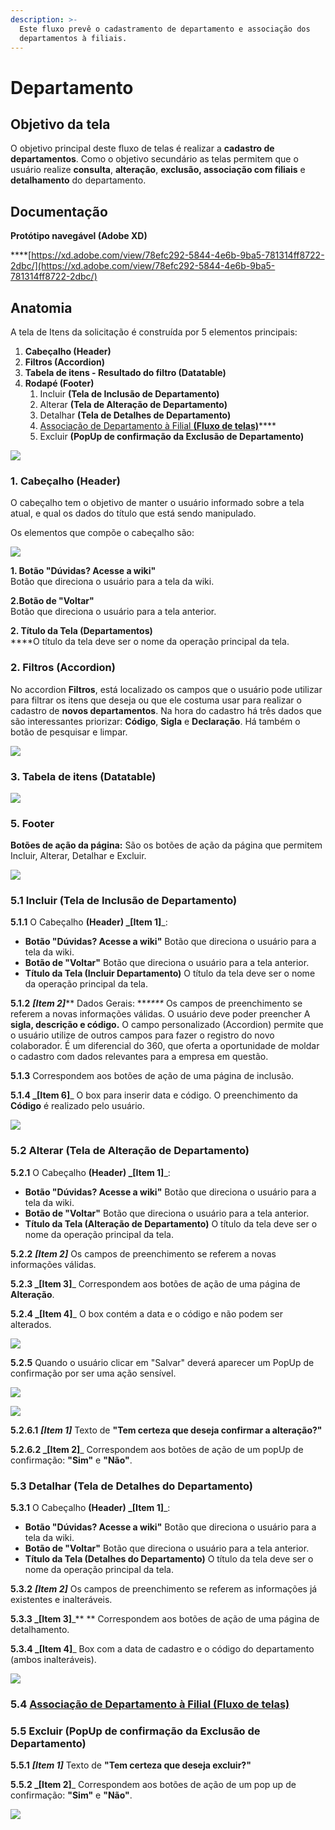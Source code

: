 ```yaml
---
description: >-
  Este fluxo prevê o cadastramento de departamento e associação dos
  departamentos à filiais.
---
```


# Departamento

## Objetivo da tela

O objetivo principal deste fluxo de telas é realizar a **cadastro de departamentos**. Como o objetivo secundário as telas permitem que o usuário realize **consulta**, **alteração**, **exclusão, associação com filiais** e **detalhamento** do departamento.

## Documentação

**Protótipo navegável (Adobe XD)**

****[https://xd.adobe.com/view/78efc292-5844-4e6b-9ba5-781314ff8722-2dbc/](https://xd.adobe.com/view/78efc292-5844-4e6b-9ba5-781314ff8722-2dbc/)

## Anatomia

A tela de Itens da solicitação é construída por 5 elementos principais:

1. **Cabeçalho (Header)**
2. **Filtros (Accordion)**
3. **Tabela de itens - Resultado do filtro (Datatable)**
4. **Rodapé (Footer)**
   1. Incluir **(Tela de Inclusão de Departamento)**
   2. Alterar **(Tela de Alteração de Departamento)**
   3. Detalhar **(Tela de Detalhes de Departamento)**
   4. [Associação de Departamento à Filial **(Fluxo de telas)**](https://app.gitbook.com/@procenge/s/piramide-360/layouts/financeiro/contas-a-pagar/cadastros/departamento/associacao-de-departamentos-a-filial)****
   5. Excluir **(PopUp de confirmação da Exclusão de Departamento)**

![](<../../../../../.gitbook/assets/image (951).png>)

### 1. Cabeçalho (Header)

O cabeçalho tem o objetivo de manter o usuário informado sobre a tela atual, e qual os dados do título que está sendo manipulado.

Os elementos que compõe o cabeçalho são:

![](<../../../../../.gitbook/assets/image (900).png>)

**1. Botão "Dúvidas? Acesse a wiki"**\
Botão que direciona o usuário para a tela da wiki.

**2.Botão de "Voltar"**\
Botão que direciona o usuário para a tela anterior.

**2. Título da Tela (Departamentos)**\
****O título da tela deve ser o nome da operação principal da tela.

### 2. Filtros (Accordion)

No accordion **Filtros**,  está localizado os campos que o usuário pode utilizar para filtrar os itens que deseja ou que ele costuma usar para realizar o cadastro de **novos departamentos**. Na hora do cadastro há três dados que são interessantes priorizar: **Código**, **Sigla** e **Declaração**. Há também o botão de pesquisar e limpar.&#x20;

![](<../../../../../.gitbook/assets/image (895).png>)

### 3. Tabela de itens (Datatable)

![](<../../../../../.gitbook/assets/image (787).png>)

### 5. Footer

**Botões de ação da página:** São os botões de ação da página que permitem Incluir, Alterar, Detalhar e Excluir. &#x20;

![](<../../../../../.gitbook/assets/image (944).png>)

### 5.1 Incluir (Tela de Inclusão de Departamento)

**5.1.1** O Cabeçalho **(Header) **_**\[Item 1]**_:

* **Botão "Dúvidas? Acesse a wiki"** Botão que direciona o usuário para a tela da wiki.‌
* **Botão de "Voltar"** Botão que direciona o usuário para a tela anterior.‌
* **Título da Tela (Incluir Departamento)** O título da tela deve ser o nome da operação principal da tela.

**5.1.2** _**\[Item 2]**_**  Dados Gerais: **_****_ Os campos de preenchimento se referem a novas informações válidas. O usuário deve poder preencher A **sigla, descrição e código.** O campo personalizado (Accordion) permite que o usuário utilize de outros campos para fazer o registro do novo colaborador. É um diferencial do 360, que oferta a oportunidade de moldar o cadastro com dados relevantes para a empresa em questão.

**5.1.3** Correspondem aos botões de ação de uma página de inclusão.

**5.1.4 **_**\[Item 6]**_ O box para inserir data e código. O preenchimento da **Código** é realizado pelo usuário.&#x20;

![](<../../../../../.gitbook/assets/image (832).png>)

### 5.2 Alterar (Tela de Alteração de Departamento)

**5.2.1** O Cabeçalho **(Header) **_**\[Item 1]**_:

* **Botão "Dúvidas? Acesse a wiki"** Botão que direciona o usuário para a tela da wiki.‌
* **Botão de "Voltar"** Botão que direciona o usuário para a tela anterior.‌
* **Título da Tela (Alteração de Departamento)** O título da tela deve ser o nome da operação principal da tela.

**5.2.2** _**\[Item 2]**_ Os campos de preenchimento se referem a novas informações válidas.&#x20;

**5.2.3 **_**\[Item 3]**_ Correspondem aos botões de ação de uma página de **Alteração**.

**5.2.4 **_**\[Item 4]**_ O box contém a data e o código e não podem ser alterados.&#x20;

![](<../../../../../.gitbook/assets/image (892).png>)

**5.2.5** Quando o usuário clicar em "Salvar" deverá aparecer um PopUp de confirmação por ser uma ação sensível.&#x20;

![](<../../../../../.gitbook/assets/image (941).png>)

![](<../../../../../.gitbook/assets/image (735).png>)

**5.2.6.1** _**\[Item 1]**_ Texto de **"Tem certeza que deseja confirmar a alteração?"**&#x20;

**5.2.6.2 **_**\[Item 2]**_ Correspondem aos botões de ação de um popUp de confirmação: **"Sim"** e **"Não"**.

### 5.3 Detalhar (Tela de Detalhes do Departamento)

**5.3.1** O Cabeçalho **(Header) **_**\[Item 1]**_:

* **Botão "Dúvidas? Acesse a wiki"** Botão que direciona o usuário para a tela da wiki.‌
* **Botão de "Voltar"** Botão que direciona o usuário para a tela anterior.‌
* **Título da Tela (Detalhes do Departamento)** O título da tela deve ser o nome da operação principal da tela.

**5.3.2** _**\[Item 2]**_ Os campos de preenchimento se referem as informações já existentes e inalteráveis. &#x20;

**5.3.3 **_**\[Item 3]**_** ** Correspondem aos botões de ação de uma página de detalhamento.

**5.3.4  **_**\[Item 4]**_ Box com a data de cadastro e o código do departamento (ambos inalteráveis).

![](<../../../../../.gitbook/assets/image (858).png>)

### 5.4 [Associação de Departamento à Filial (Fluxo de telas)](https://app.gitbook.com/@procenge/s/piramide-360/\~/drafts/-MCIV5bNCnSelo6HMYF5/layouts/financeiro/contas-a-pagar/cadastros/departamento/associacao-de-departamentos-a-filial)

### 5.**5** Excluir (PopUp de confirmação da Exclusão de Departamento)

**5.5.1** _**\[Item 1]**_ Texto de **"Tem certeza que deseja excluir?"**&#x20;

**5.5.2 **_**\[Item 2]**_ Correspondem aos botões de ação de um pop up de confirmação: **"Sim"** e **"Não"**.

![](<../../../../../.gitbook/assets/image (909).png>)

